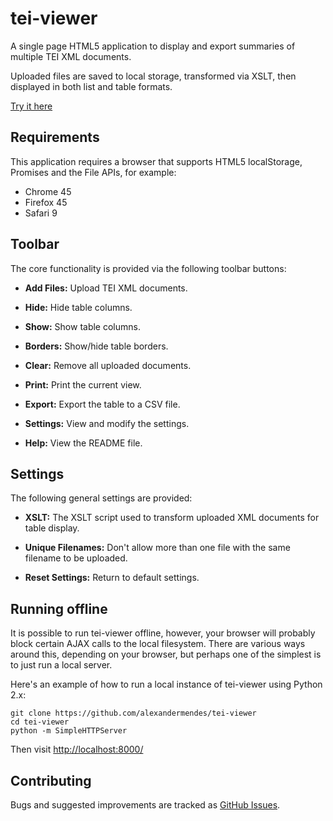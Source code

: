 # tei-viewer

A single page HTML5 application to display and export summaries of multiple
TEI XML documents.

Uploaded files are saved to local storage, transformed via XSLT, then displayed
in both list and table formats.

[Try it here](http://alexandermendes.github.io/tei-viewer/)


## Requirements

This application requires a browser that supports HTML5 localStorage, Promises
and the File APIs, for example:

- Chrome 45
- Firefox 45
- Safari 9


## Toolbar

The core functionality is provided via the following toolbar buttons:

- **Add Files:** Upload TEI XML documents.

- **Hide:** Hide table columns.

- **Show:** Show table columns.

- **Borders:** Show/hide table borders.

- **Clear:** Remove all uploaded documents.

- **Print:** Print the current view.

- **Export:** Export the table to a CSV file.

- **Settings:** View and modify the settings.

- **Help:** View the README file.


## Settings

The following general settings are provided:

- **XSLT:** The XSLT script used to transform uploaded XML documents for table display.

- **Unique Filenames:** Don't allow more than one file with the same filename
to be uploaded.

- **Reset Settings:** Return to default settings.


## Running offline

It is possible to run tei-viewer offline, however, your browser will probably
block certain AJAX calls to the local filesystem. There are various ways around
this, depending on your browser, but perhaps one of the simplest is to just run
a local server.

Here's an example of how to run a local instance of tei-viewer using Python 2.x:

```
git clone https://github.com/alexandermendes/tei-viewer
cd tei-viewer
python -m SimpleHTTPServer
```

Then visit [http://localhost:8000/](http://localhost:8000/)


## Contributing

Bugs and suggested improvements are tracked as
[GitHub Issues](https://github.com/alexandermendes/tei-viewer/issues).
